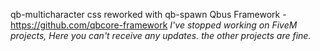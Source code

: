 qb-multicharacter css reworked with qb-spawn
Qbus Framework - https://github.com/qbcore-framework
*I've stopped working on FiveM projects, Here you can't receive any updates. the other projects are fine.*
